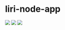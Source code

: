 # liri-node-app

<img src="https://github.com/biancaslmn/liri-node-app/media/concert-this.gif">
<img src="https://github.com/biancaslmn/liri-node-app/media/movie-this.gif">
<img src="https://github.com/biancaslmn/liri-node-app/media/spotify-this.gif">
